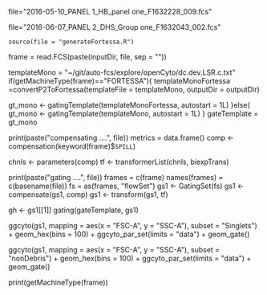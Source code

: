 file="2016-05-10_PANEL 1_HB_panel one_F1632228_009.fcs"

file="2016-06-07_PANEL 2_DHS_Group one_F1632043_002.fcs"

    source(file = "generateFortessa.R")

frame = read.FCS(paste(inputDir, file, sep = ""))

templateMono = "~/git/auto-fcs/explore/openCyto/dc.dev.LSR.c.txt"
if(getMachineType(frame)=="FORTESSA"){
templateMonoFortessa =convertP2ToFortessa(templateFile = templateMono, outputDir = outputDir)

gt_mono <-
  gatingTemplate(templateMonoFortessa, autostart = 1L)
}else{
gt_mono <-
  gatingTemplate(templateMono, autostart = 1L)
}
    gateTemplate = gt_mono
    
print(paste("compensating ....", file))
metrics = data.frame()
comp <- compensation(keyword(frame)$`SPILL`)

chnls <- parameters(comp)
tf <- transformerList(chnls, biexpTrans)

print(paste("gating ....", file))
frames = c(frame)
names(frames) = c(basename(file))
fs =  as(frames, "flowSet")
gs1 <- GatingSet(fs)
gs1 <- compensate(gs1, comp)
gs1 <- transform(gs1, tf)

gh <- gs1[[1]]
gating(gateTemplate, gs1)

ggcyto(gs1,
              mapping = aes(x = "FSC-A", y = "SSC-A"),
              subset = "Singlets") +
    geom_hex(bins = 100) + ggcyto_par_set(limits = "data") + geom_gate()

ggcyto(gs1,
              mapping = aes(x = "FSC-A", y = "SSC-A"),
              subset = "nonDebris") +
    geom_hex(bins = 100) + ggcyto_par_set(limits = "data") + geom_gate()
    
 print(getMachineType(frame))
 